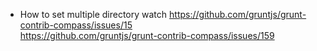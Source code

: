* How to set multiple directory watch 
https://github.com/gruntjs/grunt-contrib-compass/issues/15   
https://github.com/gruntjs/grunt-contrib-compass/issues/159   
